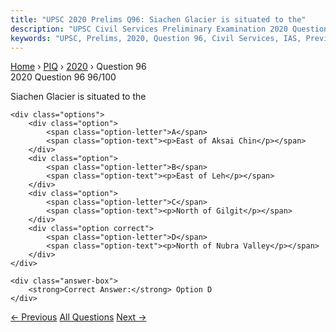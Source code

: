 ```yaml
---
title: "UPSC 2020 Prelims Q96: Siachen Glacier is situated to the"
description: "UPSC Civil Services Preliminary Examination 2020 Question 96 with options and answer"
keywords: "UPSC, Prelims, 2020, Question 96, Civil Services, IAS, Previous Year Questions"
---
```


<nav class="breadcrumb">
    <a href="../../">Home</a>
    <span>›</span>
    <a href="../">PIQ</a>
    <span>›</span>
    <a href="./">2020</a>
    <span>›</span>
    <span>Question 96</span>
</nav>

<div class="question-header">
    <div class="question-meta">
        <span class="year-badge">2020</span>
        <span class="question-number">Question 96</span>
        <span class="progress">96/100</span>
    </div>
    <div class="progress-bar">
        <div class="progress-fill" style="width: 96.0%"></div>
    </div>
</div>

<div class="question-content">
    <div class="question-text">
        <p>Siachen Glacier is situated to the</p>
    </div>
    
    <div class="options">
        <div class="option">
            <span class="option-letter">A</span>
            <span class="option-text"><p>East of Aksai Chin</p></span>
        </div>
        <div class="option">
            <span class="option-letter">B</span>
            <span class="option-text"><p>East of Leh</p></span>
        </div>
        <div class="option">
            <span class="option-letter">C</span>
            <span class="option-text"><p>North of Gilgit</p></span>
        </div>
        <div class="option correct">
            <span class="option-letter">D</span>
            <span class="option-text"><p>North of Nubra Valley</p></span>
        </div>
    </div>

    <div class="answer-box">
        <strong>Correct Answer:</strong> Option D
    </div>
</div>

<div class="question-nav">
    <a href="../q095-with-reference-to-indias-desert-national-park-whic/" class="nav-btn prev">← Previous</a>
    <a href="../" class="nav-btn center">All Questions</a>
    <a href="../q097-with-reference-to-the-history-of-india-consider-th/" class="nav-btn next">Next →</a>
</div>
